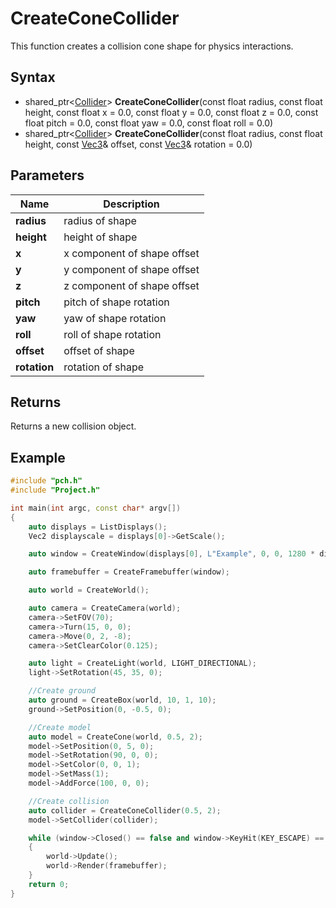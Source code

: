 # CreateConeCollider #
This function creates a collision cone shape for physics interactions.

## Syntax ##
- shared_ptr<[Collider](CPP_Collision.md)> **CreateConeCollider**(const float radius, const float height, const float x = 0.0, const float y = 0.0, const float z = 0.0, const float pitch = 0.0, const float yaw = 0.0, const float roll = 0.0)
- shared_ptr<[Collider](CPP_Collision.md)> **CreateConeCollider**(const float radius, const float height, const [Vec3](CPP_Vec3.md)& offset, const [Vec3](CPP_Vec3.md)& rotation = 0.0)

## Parameters ##
|Name|Description|
|---|----|
|**radius**|radius of shape|
|**height**|height of shape|
|**x**|x component of shape offset|
|**y**|y component of shape offset|
|**z**|z component of shape offset|
|**pitch**|pitch of shape rotation|
|**yaw**|yaw of shape rotation|
|**roll**|roll of shape rotation|
|**offset**|offset of shape|
|**rotation**|rotation of shape|

## Returns ##
Returns a new collision object.

## Example ##
```c++
#include "pch.h"
#include "Project.h"

int main(int argc, const char* argv[])
{
    auto displays = ListDisplays();
    Vec2 displayscale = displays[0]->GetScale();

    auto window = CreateWindow(displays[0], L"Example", 0, 0, 1280 * displayscale.x, 720 * displayscale.y);

    auto framebuffer = CreateFramebuffer(window);

    auto world = CreateWorld();

    auto camera = CreateCamera(world);
    camera->SetFOV(70);
    camera->Turn(15, 0, 0);
    camera->Move(0, 2, -8);
    camera->SetClearColor(0.125);

    auto light = CreateLight(world, LIGHT_DIRECTIONAL);
    light->SetRotation(45, 35, 0);

    //Create ground
    auto ground = CreateBox(world, 10, 1, 10);
    ground->SetPosition(0, -0.5, 0);

    //Create model
    auto model = CreateCone(world, 0.5, 2);
    model->SetPosition(0, 5, 0);
    model->SetRotation(90, 0, 0);
    model->SetColor(0, 0, 1);
    model->SetMass(1);
    model->AddForce(100, 0, 0);

    //Create collision
    auto collider = CreateConeCollider(0.5, 2);
    model->SetCollider(collider);

    while (window->Closed() == false and window->KeyHit(KEY_ESCAPE) == false)
    {
        world->Update();
        world->Render(framebuffer);
    }
    return 0;
}
```
